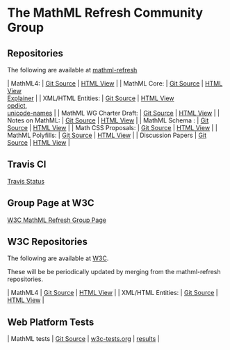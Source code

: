# The MathML Refresh Community Group

## Repositories

The following are available at 
[mathml-refresh](https://github.com/mathml-refresh)


 | MathML4:            | [Git Source](https://github.com/mathml-refresh/mathml)               | [HTML View](mathml)               |
 | MathML Core:        | [Git Source](https://github.com/mathml-refresh/mathml-core)          | [HTML View](mathml-core) <br>   [Explainer](mathml-core/docs/explainer)      |
 | XML/HTML Entities:  | [Git Source](https://github.com/mathml-refresh/xml-entities)         | [HTML View](xml-entities) <br> [opdict](xml-entities/opdict.html),<br>  [unicode-names](xml-entities/unicode-names.html)      |
 | MathML WG Charter Draft:  | [Git Source](https://github.com/mathml-refresh/charter-drafts)         | [HTML View](charter-drafts/math-2020.html)      |
 | Notes on MathML:    | [Git Source](https://github.com/mathml-refresh/notes-on-mathml)      | [HTML View](notes-on-mathml)      |
 | MathML Schema    :  | [Git Source](https://github.com/mathml-refresh/mathml-schema)        | [HTML View](mathml-schema)        |
 | Math CSS Proposals: | [Git Source](https://github.com/mathml-refresh/mathml-css-proposals) | [HTML View](mathml-css-proposals) |
 | MathML Polyfills:   | [Git Source](https://github.com/mathml-refresh/mathml-polyfills)     | [HTML View](mathml-polyfills)     |
 | Discussion Papers   | [Git Source](https://github.com/mathml-refresh/discussion-papers)    | [HTML View](discussion-papers)    |
## Travis CI

[Travis Status](https://travis-ci.org/mathml-refresh)


## Group Page at W3C

[W3C MathML Refresh Group Page](https://www.w3.org/community/mathml4/)

## W3C Repositories

The following are available at 
[W3C](https://github.com/w3c).

These will be be periodically updated by merging from the mathml-refresh repositories.

 | MathML4             | [Git Source](https://github.com/w3c/mathml)               | [HTML View](https://w3c.github.io/mathml)               |
 | XML/HTML Entities:  | [Git Source](https://github.com/w3c/xml-entities)         | [HTML View](https://w3c.github.io/xml-entities)         |


## Web Platform Tests

 | MathML tests | [Git Source](https://github.com/web-platform-tests/wpt/tree/master/mathml) | [w3c-tests.org](https://w3c-test.org/mathml/) | [results](https://wpt.fyi/results/mathml) |
